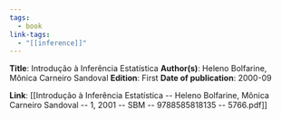 ```yaml
---
tags:
  - book
link-tags:
  - "[[inference]]"
---
```

**Title**: Introdução à Inferência Estatística
**Author(s)**: Heleno Bolfarine, Mônica Carneiro Sandoval
**Edition**: First
**Date of publication**: 2000-09

**Link**: [[Introdução à Inferência Estatística -- Heleno Bolfarine, Mônica Carneiro Sandoval -- 1, 2001 -- SBM -- 9788585818135 -- 5766.pdf]]


